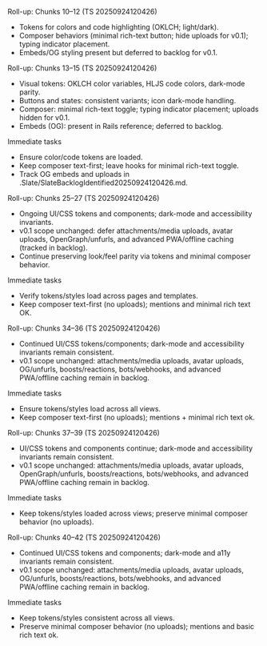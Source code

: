 Roll-up: Chunks 10–12 (TS 20250924120426)
- Tokens for colors and code highlighting (OKLCH; light/dark).
- Composer behaviors (minimal rich-text button; hide uploads for v0.1); typing indicator placement.
- Embeds/OG styling present but deferred to backlog for v0.1.

Roll-up: Chunks 13–15 (TS 20250924120426)
- Visual tokens: OKLCH color variables, HLJS code colors, dark-mode parity.
- Buttons and states: consistent variants; icon dark-mode handling.
- Composer: minimal rich-text toggle; typing indicator placement; uploads hidden for v0.1.
- Embeds (OG): present in Rails reference; deferred to backlog.

Immediate tasks
- Ensure color/code tokens are loaded.
- Keep composer text-first; leave hooks for minimal rich-text toggle.
- Track OG embeds and uploads in .Slate/SlateBacklogIdentified20250924120426.md.

Roll-up: Chunks 25–27 (TS 20250924120426)
- Ongoing UI/CSS tokens and components; dark-mode and accessibility invariants.
- v0.1 scope unchanged: defer attachments/media uploads, avatar uploads, OpenGraph/unfurls, and advanced PWA/offline caching (tracked in backlog).
- Continue preserving look/feel parity via tokens and minimal composer behavior.

Immediate tasks
- Verify tokens/styles load across pages and templates.
- Keep composer text-first (no uploads); mentions and minimal rich text OK.

Roll-up: Chunks 34–36 (TS 20250924120426)
- Continued UI/CSS tokens/components; dark-mode and accessibility invariants remain consistent.
- v0.1 scope unchanged: attachments/media uploads, avatar uploads, OG/unfurls, boosts/reactions, bots/webhooks, and advanced PWA/offline caching remain in backlog.

Immediate tasks
- Ensure tokens/styles load across all views.
- Keep composer text-first (no uploads); mentions + minimal rich text ok.

Roll-up: Chunks 37–39 (TS 20250924120426)
- UI/CSS tokens and components continue; dark-mode and accessibility invariants remain consistent.
- v0.1 scope unchanged: attachments/media uploads, avatar uploads, OpenGraph/unfurls, boosts/reactions, bots/webhooks, and advanced PWA/offline caching remain in backlog.

Immediate tasks
- Keep tokens/styles loaded across views; preserve minimal composer behavior (no uploads).

Roll-up: Chunks 40–42 (TS 20250924120426)
- Continued UI/CSS tokens and components; dark-mode and a11y invariants remain consistent.
- v0.1 scope unchanged: attachments/media uploads, avatar uploads, OG/unfurls, boosts/reactions, bots/webhooks, and advanced PWA/offline caching remain in backlog.

Immediate tasks
- Keep tokens/styles consistent across all views.
- Preserve minimal composer behavior (no uploads); mentions and basic rich text ok.
